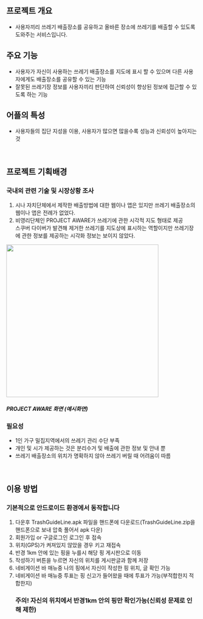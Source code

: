 <h2>프로젝트 개요</h2>
<ul>
  <li>사용자끼리 쓰레기 배출장소를 공유하고 올바른 장소에 쓰레기를 배출할 수 있도록 도와주는 서비스입니다.</li>
</ul>
<h2>주요 기능</h2>
<ul>
  <li>사용자가 자신이 사용하는 쓰레기 배출장소를 지도에 표시 할 수 있으며 다른 사용자에게도 배출장소를 공유할 수 있는 기능</li>
  <li>잘못된 쓰레기장 정보를 사용자끼리 판단하여 신뢰성이 향상된 정보에 접근할 수 있도록 하는 기능</li>
</ul>
<h2>어플의 특성</h2>
<ul>
  <li>사용자들의 집단 지성을 이용, 사용자가 많으면 많을수록 성능과 신뢰성이 높아지는 것</li>
</ul>
<br>
<h2>프로젝트 기획배경</h2>
<h3>국내외 관련 기술 및 시장상황 조사</h3>
<ol start="1">
    <li>시나 자치단체에서 제작한 배출방법에 대한 웹이나 앱은 있지만 쓰레기 배출장소의 웹이나 앱은 전례가 없었다.</li>
    <li>비영리단체인 PROJECT AWARE가 쓰레기에 관한 시각적 지도 형태로 제공 <br>
        스쿠버 다이버가 발견해 제거한 쓰레기를 지도상에 표시하는 역할이지만 쓰레기장에 관한 정보를 제공하는 시각화 정보는 보이지 않았다.</li>
</ol>
  

<img src="https://user-images.githubusercontent.com/49227888/131796975-2358b425-1bf1-48c5-a59b-d2e49d45f48a.png" weight=400 height=400>
<h5>PROJECT AWARE 화면 (예시화면)</h5>

<h3>필요성</h3>
  <ul>
  <li>1인 가구 밀집지역에서의 쓰레기 관리 수단 부족</li>
  <li>개인 및 시가 제공하는 것은 분리수거 및 배출에 관한 정보 및 안내 뿐</li>
  <li>쓰레기 배출장소의 위치가 명확하지 않아 쓰레기 버릴 때 어려움이 따름</li>
  </ul>
<br>
<h2>이용 방법</h2>
<h3>기본적으로 안드로이드 환경에서 동작합니다</h3>
<ol start="1">
    <li>다운후 TrashGuideLine.apk 파일을 핸드폰에 다운로드(TrashGuideLine.zip을 핸드폰으로 보내 압축 풀어서 apk 다운)</li>
    <li>회원가입 or 구글로그인 로그인 후 접속</li>
    <li>위치(GPS)가 켜져있지 않았을 경우 키고 재접속</li>
    <li>반경 1km 안에 있는 핑을 누를시 해당 핑 게시판으로 이동</li>
    <li>작성하기 버튼을 누르면 자신의 위치를 게시판글과 함께 저장</li>
    <li>네비게이션 바 매뉴중 나의 핑에서 자신이 작성한 핑 위치, 글 확인 가능</li>
    <li>네비게이션 바 매뉴중 투표는 핑 신고가 들어왔을 때에 투표가 가능(부적합한지 적합한지)</li>
    
  <h3>주의! 자신의 위치에서 반경1km 안의 핑만 확인가능(신뢰성 문제로 인해 제한)</h3>

</ol>
  
